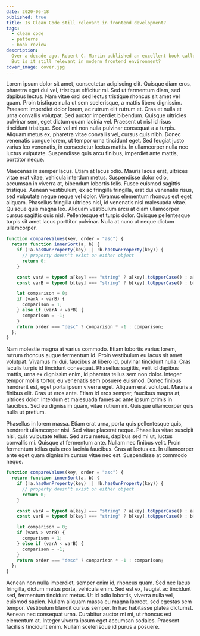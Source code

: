 ```yaml
---
date: 2020-06-18
published: true
title: Is Clean Code still relevant in frontend development?
tags:
  - clean code
  - patterns
  - book review
description:
  Over a decade ago, Robert C. Martin published an excellent book called "Clean Code".
  But is it still relevant in modern frontend environment?
cover_image: cover.jpg
---
```


Lorem ipsum dolor sit amet, consectetur adipiscing elit. Quisque diam eros, pharetra eget dui vel, tristique efficitur mi. Sed ut fermentum diam, sed dapibus lectus. Nam vitae orci sed lectus tristique rhoncus sit amet vel quam. Proin tristique nulla ut sem scelerisque, a mattis libero dignissim. Praesent imperdiet dolor lorem, ac rutrum elit rutrum et. Cras et nulla et urna convallis volutpat. Sed auctor imperdiet bibendum. Quisque ultricies pulvinar sem, eget dictum quam lacinia vel. Praesent ut nisl id risus tincidunt tristique. Sed vel mi non nulla pulvinar consequat a a turpis. Aliquam metus ex, pharetra vitae convallis vel, cursus quis nibh. Donec venenatis congue lorem, ut tempor urna tincidunt eget. Sed feugiat justo varius leo venenatis, in consectetur lectus mattis. In ullamcorper nulla nec luctus vulputate. Suspendisse quis arcu finibus, imperdiet ante mattis, porttitor neque.

Maecenas in semper lacus. Etiam at lacus odio. Mauris lacus erat, ultrices vitae erat vitae, vehicula interdum metus. Suspendisse dolor odio, accumsan in viverra at, bibendum lobortis felis. Fusce euismod sagittis tristique. Aenean vestibulum, ex ac fringilla fringilla, erat dui venenatis risus, sed vulputate neque neque vel dolor. Vivamus elementum rhoncus est eget aliquam. Phasellus fringilla ultrices nisl, id venenatis nisl malesuada vitae. Quisque quis magna leo. Aliquam vestibulum arcu at diam ullamcorper cursus sagittis quis nisl. Pellentesque et turpis dolor. Quisque pellentesque turpis sit amet lacus porttitor pulvinar. Nulla at nunc ut neque dictum ullamcorper.

```javascript
function compareValues(key, order = "asc") {
  return function innerSort(a, b) {
    if (!a.hasOwnProperty(key) || !b.hasOwnProperty(key)) {
      // property doesn't exist on either object
      return 0;
    }

    const varA = typeof a[key] === "string" ? a[key].toUpperCase() : a[key];
    const varB = typeof b[key] === "string" ? b[key].toUpperCase() : b[key];

    let comparison = 0;
    if (varA > varB) {
      comparison = 1;
    } else if (varA < varB) {
      comparison = -1;
    }
    return order === "desc" ? comparison * -1 : comparison;
  };
}
```

Nam molestie magna at varius commodo. Etiam lobortis varius lorem, rutrum rhoncus augue fermentum id. Proin vestibulum eu lacus sit amet volutpat. Vivamus mi dui, faucibus at libero id, pulvinar tincidunt nulla. Cras iaculis turpis id tincidunt consequat. Phasellus sagittis, velit id dapibus mattis, urna ex dignissim enim, id pharetra tellus sem non dolor. Integer tempor mollis tortor, eu venenatis sem posuere euismod. Donec finibus hendrerit est, eget porta ipsum viverra eget. Aliquam erat volutpat. Mauris a finibus elit. Cras ut eros ante. Etiam id eros semper, faucibus magna at, ultrices dolor. Interdum et malesuada fames ac ante ipsum primis in faucibus. Sed eu dignissim quam, vitae rutrum mi. Quisque ullamcorper quis nulla ut pretium.

Phasellus in lorem massa. Etiam erat urna, porta quis pellentesque quis, hendrerit ullamcorper nisi. Sed vitae placerat neque. Phasellus vitae suscipit nisi, quis vulputate tellus. Sed arcu metus, dapibus sed mi ut, luctus convallis mi. Quisque at fermentum ante. Nullam nec finibus velit. Proin fermentum tellus quis eros lacinia faucibus. Cras at lectus ex. In ullamcorper ante eget quam dignissim cursus vitae nec est. Suspendisse at commodo neque.

```javascript
function compareValues(key, order = "asc") {
  return function innerSort(a, b) {
    if (!a.hasOwnProperty(key) || !b.hasOwnProperty(key)) {
      // property doesn't exist on either object
      return 0;
    }

    const varA = typeof a[key] === "string" ? a[key].toUpperCase() : a[key];
    const varB = typeof b[key] === "string" ? b[key].toUpperCase() : b[key];

    let comparison = 0;
    if (varA > varB) {
      comparison = 1;
    } else if (varA < varB) {
      comparison = -1;
    }
    return order === "desc" ? comparison * -1 : comparison;
  };
}
```

Aenean non nulla imperdiet, semper enim id, rhoncus quam. Sed nec lacus fringilla, dictum metus porta, vehicula enim. Sed est ex, feugiat ac tincidunt sed, fermentum tincidunt metus. Ut id odio lobortis, viverra nulla vel, euismod sapien. Nullam aliquam massa eu magna laoreet, sed egestas sem tempor. Vestibulum blandit cursus semper. In hac habitasse platea dictumst. Aenean nec consequat urna. Curabitur auctor mi mi, ut rhoncus est elementum at. Integer viverra ipsum eget accumsan sodales. Praesent facilisis tincidunt enim. Nullam scelerisque id purus a posuere.
